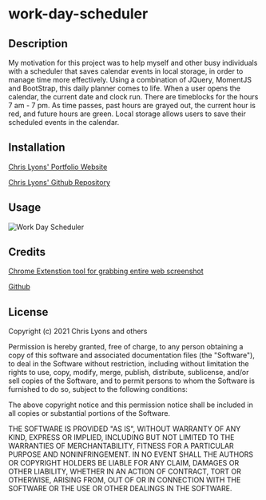 # work-day-scheduler

## Description

My motivation for this project was to help myself and other busy individuals with a scheduler that saves calendar events in local storage, in order to manage time more effectively.  Using a combination of JQuery, MomentJS and BootStrap, this daily planner comes to life.  When a user opens the calendar, the current date and clock run.  There are timeblocks for the hours 7 am - 7 pm.  As time passes, past hours are grayed out, the current hour is red, and future hours are green.  Local storage allows users to save their scheduled events in the calendar.  

## Installation

[Chris Lyons' Portfolio Website](https://chrislyons2886.github.io/work-day-scheduler/)

[Chris Lyons' Github Repository](https://github.com/chrislyons2886/work-day-scheduler)

## Usage
![Work Day Scheduler](https://user-images.githubusercontent.com/77216549/113428371-a9f11200-93a4-11eb-86da-d8d28d4970a6.png)



## Credits

[Chrome Extenstion tool for grabbing entire web screenshot](https://chrome.google.com/webstore/detail/save-to-google-drive/gmbmikajjgmnabiglmofipeabaddhgne?hl=en)

[Github](https://github.com)

## License

Copyright (c) 2021 Chris Lyons and others

Permission is hereby granted, free of charge, to any person obtaining
a copy of this software and associated documentation files (the
"Software"), to deal in the Software without restriction, including
without limitation the rights to use, copy, modify, merge, publish,
distribute, sublicense, and/or sell copies of the Software, and to
permit persons to whom the Software is furnished to do so, subject to
the following conditions:

The above copyright notice and this permission notice shall be
included in all copies or substantial portions of the Software.

THE SOFTWARE IS PROVIDED "AS IS", WITHOUT WARRANTY OF ANY KIND,
EXPRESS OR IMPLIED, INCLUDING BUT NOT LIMITED TO THE WARRANTIES OF
MERCHANTABILITY, FITNESS FOR A PARTICULAR PURPOSE AND
NONINFRINGEMENT. IN NO EVENT SHALL THE AUTHORS OR COPYRIGHT HOLDERS BE
LIABLE FOR ANY CLAIM, DAMAGES OR OTHER LIABILITY, WHETHER IN AN ACTION
OF CONTRACT, TORT OR OTHERWISE, ARISING FROM, OUT OF OR IN CONNECTION
WITH THE SOFTWARE OR THE USE OR OTHER DEALINGS IN THE SOFTWARE.